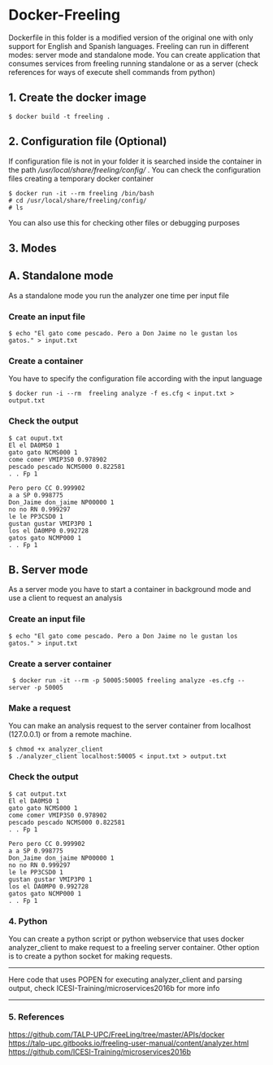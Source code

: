 # Docker-Freeling

Dockerfile in this folder is a modified version of the original one with only support for English and Spanish languages. Freeling can run in different modes: server mode and standalone mode. You can create application that consumes services from freeling running standalone or as a server (check references for ways of execute shell commands from python)  

## 1. Create the docker image

```
$ docker build -t freeling .
```

## 2. Configuration file (Optional)
If configuration file is not in your folder it is searched inside the container in the path _/usr/local/share/freeling/config/_ . You can check the configuration files creating a temporary
docker container

```
$ docker run -it --rm freeling /bin/bash
# cd /usr/local/share/freeling/config/
# ls
```

You can also use this for checking other files or debugging purposes

## 3. Modes

## A. Standalone mode
As a standalone mode you run the analyzer one time per input file

### Create an input file

```
$ echo "El gato come pescado. Pero a Don Jaime no le gustan los gatos." > input.txt
```

### Create a container
You have to specify the configuration file according with the input language

```
$ docker run -i --rm  freeling analyze -f es.cfg < input.txt > output.txt
```

### Check the output

```
$ cat ouput.txt
El el DA0MS0 1
gato gato NCMS000 1
come comer VMIP3S0 0.978902
pescado pescado NCMS000 0.822581
. . Fp 1

Pero pero CC 0.999902
a a SP 0.998775
Don_Jaime don_jaime NP00000 1
no no RN 0.999297
le le PP3CSD0 1
gustan gustar VMIP3P0 1
los el DA0MP0 0.992728
gatos gato NCMP000 1
. . Fp 1
```

## B. Server mode
As a server mode you have to start a container in background mode and use a client to request an analysis

### Create an input file

```
$ echo "El gato come pescado. Pero a Don Jaime no le gustan los gatos." > input.txt
```

### Create a server container

```
 $ docker run -it --rm -p 50005:50005 freeling analyze -es.cfg --server -p 50005
```

### Make a request

You can make an analysis request to the server container from localhost (127.0.0.1) or from a remote machine.

```
$ chmod +x analyzer_client
$ ./analyzer_client localhost:50005 < input.txt > output.txt
```

### Check the output

```
$ cat output.txt
El el DA0MS0 1
gato gato NCMS000 1
come comer VMIP3S0 0.978902
pescado pescado NCMS000 0.822581
. . Fp 1

Pero pero CC 0.999902
a a SP 0.998775
Don_Jaime don_jaime NP00000 1
no no RN 0.999297
le le PP3CSD0 1
gustan gustar VMIP3P0 1
los el DA0MP0 0.992728
gatos gato NCMP000 1
. . Fp 1
```

### 4. Python
You can create a python script or python webservice that uses docker analyzer_client to make request to a freeling server container. Other option is to create a python socket for making requests.

***
Here code that uses POPEN for executing analyzer_client and parsing output, check ICESI-Training/microservices2016b for more info
***

### 5. References
https://github.com/TALP-UPC/FreeLing/tree/master/APIs/docker  
https://talp-upc.gitbooks.io/freeling-user-manual/content/analyzer.html  
https://github.com/ICESI-Training/microservices2016b
